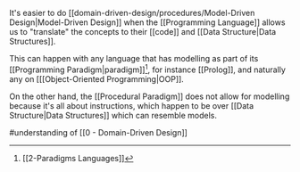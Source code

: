 It's easier to do [[domain-driven-design/procedures/Model-Driven Design|Model-Driven Design]] when the [[Programming Language]] allows us to "translate" the concepts to their [[code]] and [[Data Structure|Data Structures]].

This can happen with any language that has modelling as part of its [[Programming Paradigm|paradigm]][^1], for instance [[Prolog]], and naturally any on [[[Object-Oriented Programming|OOP]].

On the other hand, the [[Procedural Paradigm]] does not allow for modelling because it's all about instructions, which happen to be over [[Data Structure|Data Structures]] which can resemble models.

#understanding of [[0 - Domain-Driven Design]]

[^1]: [[2-Paradigms Languages]]
